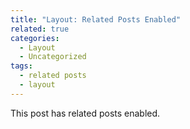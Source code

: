 ```yaml
---
title: "Layout: Related Posts Enabled"
related: true
categories:
  - Layout
  - Uncategorized
tags:
  - related posts
  - layout
---
```


This post has related posts enabled.
